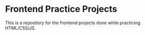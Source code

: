 # Frontend Practice Projects
This is a repository for the frontend projects done while practicing HTML/CSS/JS.
